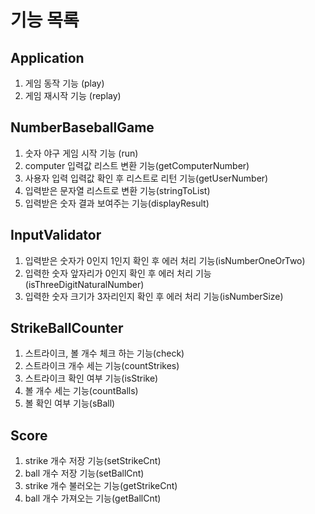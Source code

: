 # 기능 목록

## Application

1. 게임 동작 기능 (play)
2. 게임 재시작 기능 (replay)

## NumberBaseballGame

1. 숫자 야구 게임 시작 기능 (run)
2. computer 입력값 리스트 변환 기능(getComputerNumber)
3. 사용자 입력 입력값 확인 후 리스트로 리턴 기능(getUserNumber)
4. 입력받은 문자열 리스트로 변환 기능(stringToList)
5. 입력받은 숫자 결과 보여주는 기능(displayResult)

## InputValidator

1. 입력받은 숫자가 0인지 1인지 확인 후 에러 처리 기능(isNumberOneOrTwo)
2. 입력한 숫자 앞자리가 0인지 확인 후 에러 처리 기능(isThreeDigitNaturalNumber)
3. 입력한 숫자 크기가 3자리인지 확인 후 에러 처리 기능(isNumberSize)

## StrikeBallCounter

1. 스트라이크, 볼 개수 체크 하는 기능(check)
2. 스트라이크 개수 세는 기능(countStrikes)
3. 스트라이크 확인 여부 기능(isStrike)
4. 볼 개수 세는 기능(countBalls)
5. 볼 확인 여부 기능(sBall)

## Score

1. strike 개수 저장 기능(setStrikeCnt)
2. ball 개수 저장 기능(setBallCnt)
3. strike 개수 불러오는 기능(getStrikeCnt)
4. ball 개수 가져오는 기능(getBallCnt)


